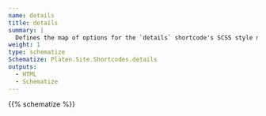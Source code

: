 ```yaml
---
name: details
title: details
summary: |
  Defines the map of options for the `details` shortcode's SCSS style module.
weight: 1
type: schematize
Schematize: Platen.Site.Shortcodes.details
outputs:
  - HTML
  - Schematize
---
```


{{% schematize %}}
